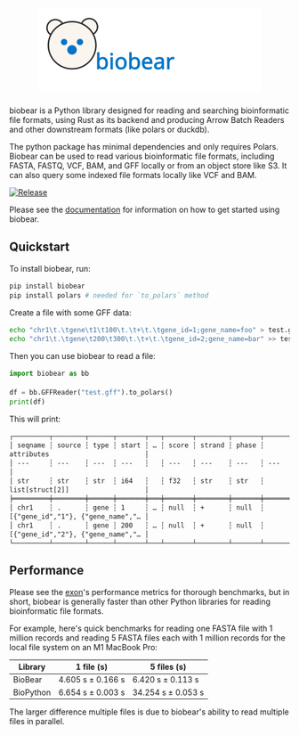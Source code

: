<h1 align="center">
    <img src=".github/biobear.svg" width="400px" alt="biobear" />
</h1>

biobear is a Python library designed for reading and searching bioinformatic file formats, using Rust as its backend and producing Arrow Batch Readers and other downstream formats (like polars or duckdb).

The python package has minimal dependencies and only requires Polars. Biobear can be used to read various bioinformatic file formats, including FASTA, FASTQ, VCF, BAM, and GFF locally or from an object store like S3. It can also query some indexed file formats locally like VCF and BAM.

[![Release](https://github.com/wheretrue/biobear/actions/workflows/release.yml/badge.svg)](https://github.com/wheretrue/biobear/actions/workflows/release.yml)

Please see the [documentation] for information on how to get started using biobear.

[documentation]: https://www.wheretrue.dev/docs/exon/biobear/.

## Quickstart

To install biobear, run:

```bash
pip install biobear
pip install polars # needed for `to_polars` method
```

Create a file with some GFF data:

```bash
echo "chr1\t.\tgene\t1\t100\t.\t+\t.\tgene_id=1;gene_name=foo" > test.gff
echo "chr1\t.\tgene\t200\t300\t.\t+\t.\tgene_id=2;gene_name=bar" >> test.gff
```

Then you can use biobear to read a file:

```python
import biobear as bb

df = bb.GFFReader("test.gff").to_polars()
print(df)
```

This will print:

```text
┌─────────┬────────┬──────┬───────┬───┬───────┬────────┬───────┬───────────────────────────────────┐
│ seqname ┆ source ┆ type ┆ start ┆ … ┆ score ┆ strand ┆ phase ┆ attributes                        │
│ ---     ┆ ---    ┆ ---  ┆ ---   ┆   ┆ ---   ┆ ---    ┆ ---   ┆ ---                               │
│ str     ┆ str    ┆ str  ┆ i64   ┆   ┆ f32   ┆ str    ┆ str   ┆ list[struct[2]]                   │
╞═════════╪════════╪══════╪═══════╪═══╪═══════╪════════╪═══════╪═══════════════════════════════════╡
│ chr1    ┆ .      ┆ gene ┆ 1     ┆ … ┆ null  ┆ +      ┆ null  ┆ [{"gene_id","1"}, {"gene_name","… │
│ chr1    ┆ .      ┆ gene ┆ 200   ┆ … ┆ null  ┆ +      ┆ null  ┆ [{"gene_id","2"}, {"gene_name","… │
└─────────┴────────┴──────┴───────┴───┴───────┴────────┴───────┴───────────────────────────────────┘
```

## Performance

Please see the [exon][]'s performance metrics for thorough benchmarks, but in short, biobear is generally faster than other Python libraries for reading bioinformatic file formats.

For example, here's quick benchmarks for reading one FASTA file with 1 million records and reading 5 FASTA files each with 1 million records for the local file system on an M1 MacBook Pro:

| Library   | 1 file (s)         | 5 files (s)         |
|-----------|--------------------|---------------------|
| BioBear   | 4.605 s ±  0.166 s | 6.420 s ±  0.113 s  |
| BioPython | 6.654 s ±  0.003 s | 34.254 s ±  0.053 s |

The larger difference multiple files is due to biobear's ability to read multiple files in parallel.

[exon]: https://github.com/wheretrue/exon/tree/main/exon-benchmarks
